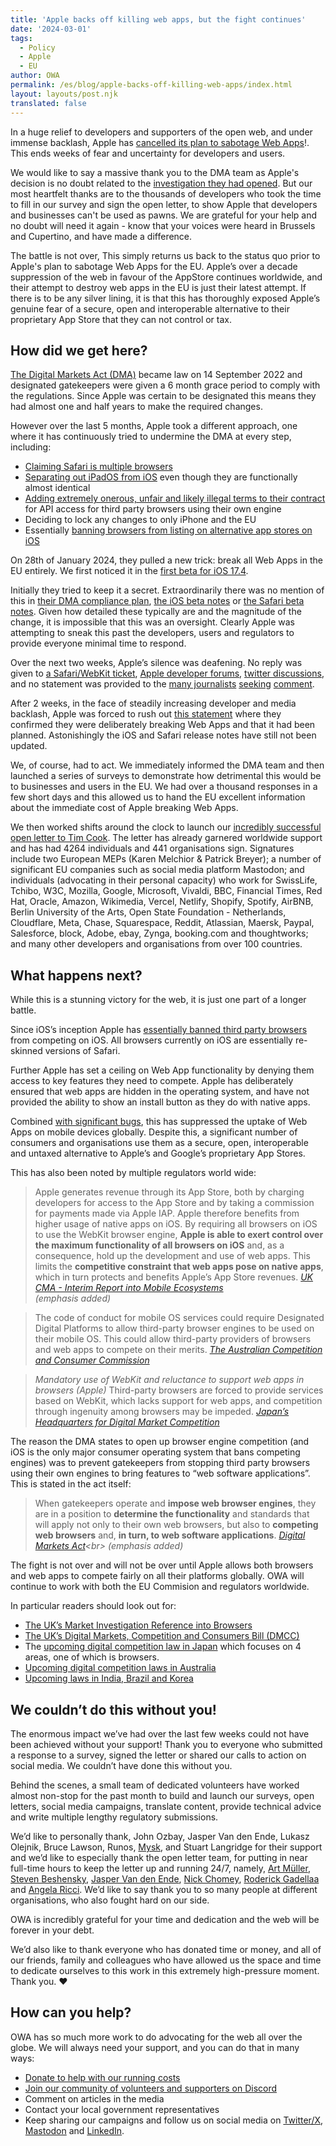 ```yaml
---
title: 'Apple backs off killing web apps, but the fight continues'
date: '2024-03-01'
tags:
  - Policy
  - Apple
  - EU
author: OWA
permalink: /es/blog/apple-backs-off-killing-web-apps/index.html
layout: layouts/post.njk
translated: false
---
```


In a huge relief to developers and supporters of the open web, and under immense backlash, Apple has [cancelled its plan to sabotage Web Apps](https://9to5mac.com/2024/03/01/apple-home-screen-web-apps-ios-17-eu/)!. This ends weeks of fear and uncertainty for developers and users.

We would like to say a massive thank you to the DMA team as Apple's decision is no doubt related to the [investigation they had opened](https://www.ft.com/content/d2f7328c-5851-4f16-8f8d-93f0098b6adc). But our most heartfelt thanks are to the thousands of developers who took the time to fill in our survey and sign the open letter, to show Apple that developers and businesses can't  be used as pawns. We are grateful for your help and no doubt will need it again - know that your voices were heard in Brussels and Cupertino, and have made a difference.

The battle is not over, This simply returns us back to the status quo prior to Apple's plan to sabotage Web Apps for the EU. Apple’s over a decade suppression of the web in favour of the AppStore continues worldwide, and their attempt to destroy web apps in the EU is just their latest attempt. If there is to be any silver lining, it is that this has thoroughly exposed Apple’s genuine fear of a secure, open and interoperable alternative to their proprietary App Store that they can not control or tax.

## How did we get here?

[The Digital Markets Act (DMA)](https://eur-lex.europa.eu/legal-content/EN/TXT/?toc=OJ%3AL%3A2022%3A265%3ATOC&uri=uriserv%3AOJ.L_.2022.265.01.0001.01.ENG) became law on 14 September 2022 and designated gatekeepers were given a 6 month grace period to comply with the regulations. Since Apple was certain to be designated this means they had almost one and half years to make the required changes. 

However over the last 5 months, Apple took a different approach, one where it has continuously tried to undermine the DMA at every step, including:
* [Claiming Safari is multiple browsers](https://www.theregister.com/2023/11/02/apple_safari_browser/)
* [Separating out iPadOS from iOS](https://open-web-advocacy.org/blog/owa-eu-dma-submission-apple-ipados/) even though they are functionally almost identical
* [Adding extremely onerous, unfair and likely illegal terms to their contract](https://open-web-advocacy.org/blog/owa-review-apple-dma-compliance-for-web/#apple%E2%80%99s-new-contract-for-browsers-that-wish-to-use-their-own-engine) for API access for third party browsers using their own engine
* Deciding to lock any changes to only iPhone and the EU
* Essentially [banning browsers from listing on alternative app stores on iOS](https://open-web-advocacy.org/blog/owa-review-apple-dma-compliance-for-web/#third-party-browsers-will-be-effectively-precluded-from-shipping-their-browsers-on-third-party-app-stores-on-ios)

On 28th of January 2024, they pulled a new trick: break all Web Apps in the EU entirely. We first noticed it in the [first beta for iOS 17.4](https://open-web-advocacy.org/blog/did-apple-just-break-web-apps-in-ios17.4-beta-eu/).

Initially they tried to keep it a secret. Extraordinarily there was no mention of this in [their DMA compliance plan](https://developer.apple.com/support/dma-and-apps-in-the-eu/#browser-alt-eu), [the iOS beta notes](https://developer.apple.com/documentation/ios-ipados-release-notes/ios-ipados-17_4-release-notes) or [the Safari beta notes](https://developer.apple.com/documentation/safari-release-notes/safari-17_4-release-notes#Web-Apps). Given how detailed these typically are and the magnitude of the change, it is impossible that this was an oversight. Clearly Apple was attempting to sneak this past the developers, users and regulators to provide everyone minimal time to respond.

Over the next two weeks, Apple’s silence was deafening. No reply was given to [a Safari/WebKit ticket](https://bugs.webkit.org/show_bug.cgi?id=268643), [Apple developer forums](https://forums.developer.apple.com/forums/thread/745414), [twitter discussions](https://twitter.com/firt/status/1755406923485122615), and no statement was provided to the [many journalists](https://www.theregister.com/2024/02/08/apple_web_apps_eu/) [seeking](https://www.macrumors.com/2024/02/08/ios-17-4-nerfs-web-apps-in-the-eu/) [comment](https://www.theverge.com/2024/2/14/24072764/apple-progressive-web-apps-eu-ios-17-4).

After 2 weeks, in the face of steadily increasing developer and media backlash, Apple was forced to rush out [this statement](https://developer.apple.com/support/dma-and-apps-in-the-eu#8) where they confirmed they were deliberately breaking Web Apps and that it had been planned. Astonishingly the iOS and Safari release notes have still not been updated.

We, of course, had to act. We immediately informed the DMA team and then launched a series of surveys to demonstrate how detrimental this would be to businesses and users in the EU. We had over a thousand responses in a few short days and this allowed us to hand the EU excellent information about the immediate cost of Apple breaking Web Apps.

We then worked shifts around the clock to launch our [incredibly successful open letter to Tim Cook](https://letter.open-web-advocacy.org/). The letter has already garnered worldwide support and has had 4264 individuals and 441 organisations sign. Signatures include two European MEPs (Karen Melchior & Patrick Breyer); a number of significant EU companies such as social media platform Mastodon; and individuals (advocating in their personal capacity) who work for SwissLife, Tchibo, W3C, Mozilla, Google, Microsoft, Vivaldi, BBC, Financial Times, ​​Red Hat, Oracle, Amazon, Wikimedia, Vercel, Netlify, Shopify, Spotify, AirBNB, Berlin University of the Arts, Open State Foundation - Netherlands, Cloudflare, Meta, Chase, Squarespace, Reddit, Atlassian, Maersk, Paypal, Salesforce, block, Adobe, ebay, Zynga, booking.com and thoughtworks; and many other developers and organisations from over 100 countries.

## What happens next?

While this is a stunning victory for the web, it is just one part of a longer battle.

Since iOS’s inception Apple has [essentially banned third party browsers](https://open-web-advocacy.org/walled-gardens-report/#apple-has-effectively-banned-all-third-party-browsers) from competing on iOS. All browsers currently on iOS are essentially re-skinned versions of Safari.

Further Apple has set a ceiling on Web App functionality by denying them access to key features they need to compete. Apple has deliberately ensured that web apps are hidden in the operating system, and have not provided the ability to show an install button as they do with native apps.

Combined [with significant bugs](https://open-web-advocacy.org/walled-gardens-report/#ios-safari-is-buggy), this has suppressed the uptake of Web Apps on mobile devices globally. Despite this, a significant number of consumers and organisations use them as a secure, open, interoperable and untaxed alternative to Apple’s and Google’s proprietary App Stores.

This has also been noted by multiple regulators world wide:

> Apple generates revenue through its App Store, both by charging developers for access to the App Store and by taking a commission for payments made via Apple IAP. Apple therefore benefits from higher usage of native apps on iOS. By requiring all browsers on iOS to use the WebKit browser engine, **Apple is able to exert control over the maximum functionality of all browsers on iOS** and, as a consequence, hold up the development and use of web apps. This limits the **competitive constraint that web apps pose on native apps**, which in turn protects and benefits Apple’s App Store revenues.
> <cite>[UK CMA - Interim Report into Mobile Ecosystems](https://www.gov.uk/government/publications/mobile-ecosystems-market-study-interim-report)<br>
(emphasis added)</cite>

> The code of conduct for mobile OS services could require Designated Digital Platforms to allow third-party browser engines to be used on their mobile OS. This could allow third-party providers of browsers and web apps to compete on their merits.
> <cite>[The Australian Competition and Consumer Commission](https://www.accc.gov.au/system/files/Digital%20platform%20services%20inquiry%20-%20September%202022%20interim%20report.pdf)</cite>

> *Mandatory use of WebKit and reluctance to support web apps in browsers (Apple)*
> Third-party browsers are forced to provide services based on WebKit, which lacks support for web apps, and competition through ingenuity among browsers may be impeded.
> <cite>[Japan’s Headquarters for Digital Market Competition](https://www.kantei.go.jp/jp/singi/digitalmarket/pdf_e/documents_22220601.pdf)
</cite>

The reason the DMA states to open up browser engine competition (and iOS is the only major consumer operating system that bans competing engines) was to prevent gatekeepers from stopping third party browsers using their own engines to bring features to “web software applications”. This is stated in the act itself:

> When gatekeepers operate and **impose web browser engines**, they are in a position to **determine the functionality** and standards that will apply not only to their own web browsers, but also to **competing web browsers** and, **in turn, to web software applications**.
> <cite>[Digital Markets Act](https://eur-lex.europa.eu/legal-content/EN/TXT/?toc=OJ%3AL%3A2022%3A265%3ATOC&uri=uriserv%3AOJ.L_.2022.265.01.0001.01.ENG#:~:text=When%20gatekeepers%20operate%20and%20impose%20web%20browser%20engines%2C%20they%20are%20in%20a%20position%20to%20determine%20the%20functionality%20and%20standards%20that%20will%20apply%20not%20only%20to%20their%20own%20web%20browsers%2C%20but%20also%20to%20competing%20web%20browsers%20and%2C%20in%20turn%2C%20to%20web%20software%20applications.)<br>
(emphasis added)
</cite>

The fight is not over and will not be over until Apple allows both browsers and web apps to compete fairly on all their platforms globally. OWA will continue to work with both the EU Commision and regulators worldwide.

In particular readers should look out for:
* [The UK’s Market Investigation Reference into Browsers](https://open-web-advocacy.org/blog/cma-reopens-investigation-into-apple/)
* [The UK’s Digital Markets, Competition and Consumers Bill (DMCC)](https://open-web-advocacy.org/blog/owa-2023-review/#uk) 
* The [upcoming digital competition law in Japan](https://open-web-advocacy.org/blog/owa-2023-review/#japan) which focuses on 4 areas, one of which is browsers.
* [Upcoming digital competition laws in Australia](https://open-web-advocacy.org/blog/owa-2023-review/#australia)
* [Upcoming laws in India, Brazil and Korea](https://open-web-advocacy.org/blog/owa-2023-review/#korea%2C-brazil%2C-india)

## We couldn’t do this without you!

The enormous impact we’ve had over the last few weeks could not have been achieved without your support! Thank you to everyone who submitted a response to a survey, signed the letter or shared our calls to action on social media.  We couldn’t have done this without you.

Behind the scenes, a small team of dedicated volunteers have worked almost non-stop for the past month to build and launch our surveys, open letters, social media campaigns, translate content, provide technical advice and write multiple lengthy regulatory submissions. 

We’d like to personally thank, John Ozbay, Jasper Van den Ende, Lukasz Olejnik, Bruce Lawson, Runos, [Mysk](https://twitter.com/mysk_co), and Stuart Langridge for their support and we’d like to especially thank the open letter team, for putting in near full-time hours to keep the letter up and running 24/7, namely, [Art Müller](https://indieweb.social/@artmllr), [Steven Beshensky](https://hachyderm.io/@sbesh), [Jasper Van den Ende](https://mastodon.social/@Jespertheend), [Nick Chomey](https://mastodon.social/@nickchomey), [Roderick Gadellaa](https://mastodon.social/@rgadellaa) and [Angela Ricci](https://indieweb.social/@gericci). We’d like to say thank you to so many people at different organisations, who also fought hard on our side.

OWA is incredibly grateful for your time and dedication and the web will be forever in your debt.

We’d also like to thank everyone who has donated time or money, and all of our friends, family and colleagues who have allowed us the space and time to dedicate ourselves to this work in this extremely high-pressure moment. Thank you. ❤️

## How can you help?

OWA has so much more work to do advocating for the web all over the globe. We will always need your support, and you can do that in many ways:

* [Donate to help with our running costs](https://open-web-advocacy.org/donate/)
* [Join our community of volunteers and supporters on Discord](https://discord.com/invite/x53hkqrRKx)
* Comment on articles in the media
* Contact your local government representatives
* Keep sharing our campaigns and follow us on social media on [Twitter/X](https://twitter.com/OpenWebAdvocacy), [Mastodon](https://mastodon.social/@owa) and [LinkedIn](https://www.linkedin.com/company/open-web-advocacy/).
